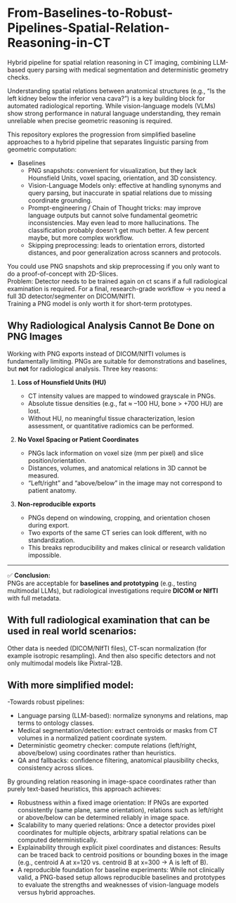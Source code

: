 # From-Baselines-to-Robust-Pipelines-Spatial-Relation-Reasoning-in-CT
Hybrid pipeline for spatial relation reasoning in CT imaging, combining LLM-based query parsing with medical segmentation and deterministic geometry checks.  

Understanding spatial relations between anatomical structures (e.g., “Is the left kidney below the inferior vena cava?”) is a key building block for automated radiological reporting. While vision-language models (VLMs) show strong performance in natural language understanding, they remain unreliable when precise geometric reasoning is required.  

This repository explores the progression from simplified baseline approaches to a hybrid pipeline that separates linguistic parsing from geometric computation:  

- Baselines  
  - PNG snapshots: convenient for visualization, but they lack Hounsfield Units, voxel spacing, orientation, and 3D consistency.
  - Vision-Language Models only: effective at handling synonyms and query parsing, but inaccurate in spatial relations due to missing coordinate grounding.
  - Prompt-engineering / Chain of Thought tricks: may improve language outputs but cannot solve fundamental geometric inconsistencies. May even lead to more hallucinations. The classification probably doesn't get much better. A few percent maybe, but more complex            workflow.
  - Skipping preprocessing: leads to orientation errors, distorted distances, and poor generalization across scanners and protocols.
 
You could use PNG snapshots and skip preprocessing if you only want to do a proof-of-concept with 2D-Slices.  
Problem: Detector needs to be trained again on ct scans if a full radiological examination is required. For a final, research-grade workflow → you need a full 3D detector/segmenter on DICOM/NIfTI.  
Training a PNG model is only worth it for short-term prototypes.  

## Why Radiological Analysis Cannot Be Done on PNG Images

Working with PNG exports instead of DICOM/NIfTI volumes is fundamentally limiting. PNGs are suitable for demonstrations and baselines, but **not** for radiological analysis. Three key reasons:

1. **Loss of Hounsfield Units (HU)**  
   - CT intensity values are mapped to windowed grayscale in PNGs.  
   - Absolute tissue densities (e.g., fat ≈ –100 HU, bone > +700 HU) are lost.  
   - Without HU, no meaningful tissue characterization, lesion assessment, or quantitative radiomics can be performed.  

2. **No Voxel Spacing or Patient Coordinates**  
   - PNGs lack information on voxel size (mm per pixel) and slice position/orientation.  
   - Distances, volumes, and anatomical relations in 3D cannot be measured.  
   - “Left/right” and “above/below” in the image may not correspond to patient anatomy.  

3. **Non-reproducible exports**  
   - PNGs depend on windowing, cropping, and orientation chosen during export.  
   - Two exports of the same CT series can look different, with no standardization.  
   - This breaks reproducibility and makes clinical or research validation impossible.  

---

✅ **Conclusion:**  
PNGs are acceptable for **baselines and prototyping** (e.g., testing multimodal LLMs), but radiological investigations require **DICOM or NIfTI** with full metadata.


## With full radiological examination that can be used in real world scenarios:  
Other data is needed (DICOM/NIfTI files), CT-scan normalization (for example isotropic resampling). And then also specific detectors and not only multimodal models like Pixtral-12B.


## With more simplified model:  
-Towards robust pipelines:  
  - Language parsing (LLM-based): normalize synonyms and relations, map terms to ontology classes.
  - Medical segmentation/detection: extract centroids or masks from CT volumes in a normalized patient coordinate system.
  - Deterministic geometry checker: compute relations (left/right, above/below) using coordinates rather than heuristics.
  - QA and fallbacks: confidence filtering, anatomical plausibility checks, consistency across slices.

By grounding relation reasoning in image-space coordinates rather than purely text-based heuristics, this approach achieves:  
- Robustness within a fixed image orientation: If PNGs are exported consistently (same plane, same orientation), relations such as left/right or above/below can be determined reliably in image space.  
- Scalability to many queried relations: Once a detector provides pixel coordinates for multiple objects, arbitrary spatial relations can be computed deterministically.  
- Explainability through explicit pixel coordinates and distances: Results can be traced back to centroid positions or bounding boxes in the image (e.g., centroid A at x=120 vs. centroid B at x=300 → A is left of B).  
- A reproducible foundation for baseline experiments: While not clinically valid, a PNG-based setup allows reproducible baselines and prototypes to evaluate the strengths and weaknesses of vision-language models versus hybrid approaches.






